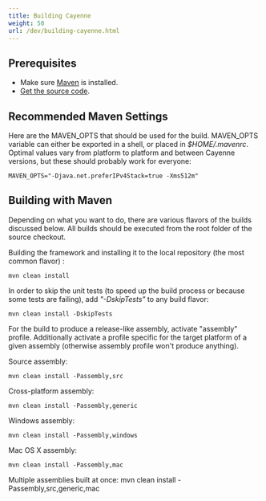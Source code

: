 ```yaml
---
title: Building Cayenne
weight: 50
url: /dev/building-cayenne.html
---
```


## Prerequisites

* Make sure [Maven](http://maven.apache.org/) is installed.
* [Get the source code](/dev/code-repository.html).


<div class="pb-3"><!-- gap 3rem --></div>


## Recommended Maven Settings

Here are the MAVEN_OPTS that should be used for the build. MAVEN_OPTS variable can either be exported in a shell, 
or placed in *$HOME/.mavenrc*. Optimal values vary from platform to platform and between Cayenne versions, 
but these should probably work for everyone:

    MAVEN_OPTS="-Djava.net.preferIPv4Stack=true -Xms512m"


<div class="pb-3"><!-- gap 3rem --></div>


## Building with Maven

Depending on what you want to do, there are various flavors of the builds
discussed below. All builds should be executed from the root folder of the source checkout.

Building the framework and installing it to the local repository (the most
common flavor) :

    mvn clean install
    
In order to skip the unit tests (to speed up the build process or because
some tests are failing), add *"-DskipTests"* to any build
flavor:

    mvn clean install -DskipTests

For the build to produce a release-like assembly, activate "assembly"
profile. Additionally activate a profile specific for the target platform
of a given assembly (otherwise assembly profile won't produce anything). 

Source assembly: 

    mvn clean install -Passembly,src

Cross-platform assembly:

    mvn clean install -Passembly,generic

Windows assembly:

    mvn clean install -Passembly,windows

Mac OS X assembly:

    mvn clean install -Passembly,mac

Multiple assemblies built at once:
    mvn clean install -Passembly,src,generic,mac